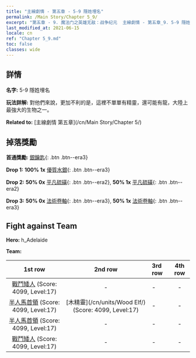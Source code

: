 ```yaml
---
title: "主線劇情 - 第五章 - 5-9 隱姓埋名"
permalink: /Main Story/Chapter 5_9/
excerpt: "第五章 - 9. 魔法门之英雄无敌：战争纪元  主線劇情 - 第五章_9. 5-9 隱姓埋名"
last_modified_at: 2021-06-15
locale: cn
ref: "Chapter 5_9.md"
toc: false
classes: wide
---
```


## 詳情

 **名字:** 5-9 隱姓埋名

 **玩法詳解:** 對他們來說，更加不利的是，這裡不單單有精靈，還可能有龍，大陸上最強大的生物之一。

 **Related to:** [主線劇情 第五章](/cn/Main Story/Chapter 5/)

## 掉落獎勵

 **首通獎勵:** [銀鑰匙](/cn/Items/con_693/){: .btn .btn--era3}

 **Drop 1:** **100% 1x** [優質水銀](/cn/Items/mat_14/){: .btn .btn--era3}

 **Drop 2:** **50% 0x** [平凡硫磺](/cn/Items/mat_9/){: .btn .btn--era2}, **50% 1x** [平凡硫磺](/cn/Items/mat_9/){: .btn .btn--era2}

 **Drop 3:** **50% 0x** [法術卷軸](/cn/Items/con_694/){: .btn .btn--era3}, **50% 1x** [法術卷軸](/cn/Items/con_694/){: .btn .btn--era3}


## Fight against Team
 **Hero:** h_Adelaide

 **Team:**


  | 1st row | 2nd row | 3rd row | 4th row |
  |:----:|:----:|:----|:----:|
  | [戰鬥矮人](/cn/units/Dwarf/) (Score: 4099, Level:17)  | - | - | - |
  | [半人馬首領](/cn/units/Centaur/) (Score: 4099, Level:17)  | [木精靈](/cn/units/Wood Elf/) (Score: 4099, Level:17)  | - | - |
  | [半人馬首領](/cn/units/Centaur/) (Score: 4099, Level:17)  | - | - | - |
  | [戰鬥矮人](/cn/units/Dwarf/) (Score: 4099, Level:17)  | - | - | - |


